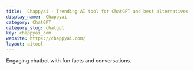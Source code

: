 ```yaml
---
title:  Chappyai - Trending AI tool for ChatGPT and best alternatives
display_name:  Chappyai
category: ChatGPT
category_slug: chatgpt
key: chappyai_com
website: https://chappyai.com/
layout: aitool
---
```


Engaging chatbot with fun facts and conversations.
